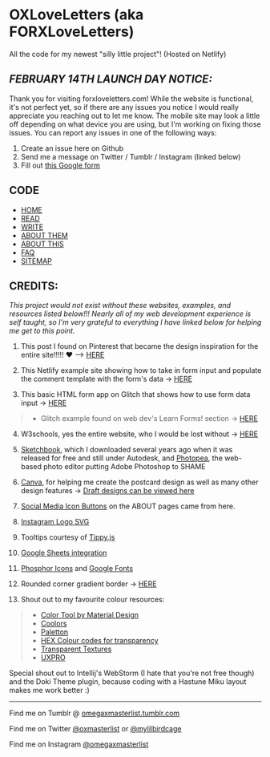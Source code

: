 # OXLoveLetters (aka FORXLoveLetters)

All the code for my newest "silly little project"! 
(Hosted on Netlify)

## ***FEBRUARY 14TH LAUNCH DAY NOTICE:***

Thank you for visiting forxloveletters.com! While the website is functional, it's not perfect yet, so if there are any issues you notice I would really appreciate you reaching out to let me know. The mobile site may look a little off depending on what device you are using, but I'm working on fixing those issues. You can report any issues in one of the following ways:

 1. Create an issue here on Github
 2. Send me a message on Twitter / Tumblr / Instagram (linked below)
 3. Fill out [this Google form](https://forms.gle/zVRDj2mhbhUpNekd6)

## CODE

 - [HOME](/src/site/index.html) 
 - [READ](/src/site/pages/readletters.njk) 
 - [WRITE](/src/site/pages/writeletters.njk) 
 - [ABOUT THEM](/src/site/pages/aboutomegax.hbs) 
 - [ABOUT THIS](/src/site/pages/aboutthisproject.hbs)
 - [FAQ](/src/site/pages/faq.hbs)
 - [SITEMAP](/src/site/pages/sitemap.hbs)

## **CREDITS:**

*This project would not exist without these websites, examples, and resources listed below!!! Nearly all of my web development experience is self taught, so I'm very grateful to everything I have linked below for helping me get to this point.* 

1. This post I found on Pinterest that became the design inspiration for the entire site!!!!! ❤ --> [HERE](http://iamcocoasmom.blogspot.com/2014/02/valentine-mailbox-svg-cuts.html?m=1)

2. This Netlify example site showing how to take in form input and populate the comment template with the form's data -> [HERE](https://jamstack-comments.netlify.app/posts/no-performance-bottlenecks/)

3. This basic HTML form app on Glitch that shows how to use form data input -> [HERE](https://glitch.com/~learn-forms-get-started) 
 > - Glitch example found on web dev's Learn Forms! section -> [HERE](https://web.dev/learn/forms/form-element/)

4. W3schools, yes the entire website, who I would be lost without -> [HERE](https://www.w3schools.com/)

5. [Sketchbook](https://www.sketchbook.com/), which I downloaded several years ago when it was released for free and still under Autodesk, and [Photopea](https://www.photopea.com/?utm_source=homescreen), the web-based photo editor putting Adobe Photoshop to SHAME

6. [Canva](https://www.canva.com/), for helping me create the postcard design as well as many other design features -> [Draft designs can be viewed here](https://www.canva.com/design/DAFTMY1fX_k/x5KuHMYloVYjuUSJsv8IeQ/view?utm_content=DAFTMY1fX_k&utm_campaign=designshare&utm_medium=link&utm_source=homepage_design_menu) 

7. [Social Media Icon Buttons](https://codepen.io/eskside_design/pen/RNemLB) on the ABOUT pages came from here.

8. [Instagram Logo SVG](https://www.svgrepo.com/svg/30539/instagram-logo)

9. Tooltips courtesy of [Tippy.js](https://atomiks.github.io/tippyjs/v6/constructor/)

10. [Google Sheets integration](https://github.com/philhawksworth/example-read-from-sheets)

11. [Phosphor Icons](https://phosphoricons.com/) and [Google Fonts](https://fonts.google.com/)

12. Rounded corner gradient border -> [HERE](stackoverflow.com/questions/5706963/possible-to-use-border-radius-together-with-a-border-image-which-has-a-gradient)

13. Shout out to my favourite colour resources:
> - [Color Tool by Material Design](https://material.io/resources/color/#!/?view.left=0&view.right=1&primary.color=1B9A71&secondary.color=B63202&primary.text.color=ffffff)
> - [Coolors](https://coolors.co/394142-f0f9f7-a6ddcd-d33658-b63202-e1430a-a69189)
> - [Paletton](http://www.paletton.com/#uid=3380u0k7ZOr0U+w43WcckDzgZu5)
> - [HEX Colour codes for transparency](https://gist.github.com/lopspower/03fb1cc0ac9f32ef38f4)
> - [Transparent Textures](https://www.transparenttextures.com/)
> - [UXPRO](https://uxpro.cc/)


Special shout out to Intellij's WebStorm (I hate that you're not free though) and the Doki Theme plugin, because coding with a Hastune Miku layout makes me work better :)

-----------------------------------------------------------------------------------------------------
Find me on Tumblr @ [omegaxmasterlist.tumblr.com](https://omegaxmasterlist.tumblr.com/)

Find me on Twitter [@oxmasterlist](https://twitter.com/oxmasterlist) or [@mylilbirdcage](https://twitter.com/mylilbirdcage)

Find me on Instagram [@omegaxmasterlist](https://www.instagram.com/omegaxmasterlist/)

